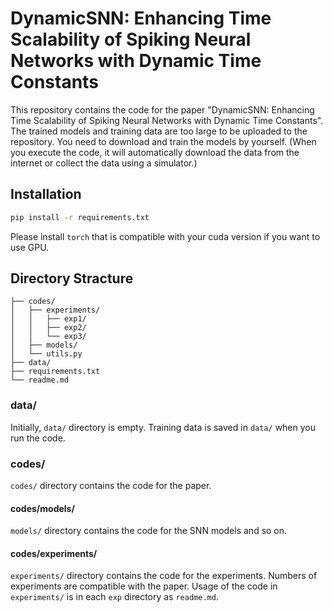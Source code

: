 # DynamicSNN: Enhancing Time Scalability of Spiking Neural Networks with Dynamic Time Constants
This repository contains the code for the paper "DynamicSNN: Enhancing Time Scalability of Spiking Neural Networks with Dynamic Time Constants".
The trained models and training data are too large to be uploaded to the repository.
You need to download and train the models by yourself.
(When you execute the code, it will automatically download the data from the internet or collect the data using a simulator.)

## Installation
~~~bash
pip install -r requirements.txt
~~~
Please install `torch` that is compatible with your cuda version if you want to use GPU.

## Directory Stracture
~~~
├── codes/
│   ├── experiments/
│   │   ├── exp1/
│   │   ├── exp2/
│   │   └── exp3/
│   ├── models/
│   └── utils.py
├── data/
├── requirements.txt
└── readme.md
~~~
### data/
Initially, `data/` directory is empty.
Training data is saved in `data/` when you run the code.

### codes/
`codes/` directory contains the code for the paper.

#### codes/models/
`models/` directory contains the code for the SNN models and so on.

#### codes/experiments/
`experiments/` directory contains the code for the experiments.
Numbers of experiments are compatible with the paper.
Usage of the code in `experiments/` is in each `exp` directory as `readme.md`.






